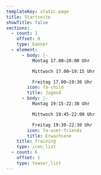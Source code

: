 ```yaml
---
templateKey: static-page
title: Startseite
showTitle: false
sections:
  - count: 1
    offset: 0
    type: banner
  - element:
      - body: |-
          Montag 17.00–20:00 Uhr

          Mittwoch 17.00–19:15 Uhr

          Freitag 17.00–19:30 Uhr
        icon: fa-child
        title: Jugend
      - body: |-
          Montag 19:15-22:30 Uhr

          Mittwoch 19:45-22:00 Uhr

          Freitag 19:30-22:30 Uhr
        icon: fa-user-friends
        title: Erwachsene
    title: Training
    type: icon_list
  - count: 6
    offset: 1
    type: teaser_list
---
```


